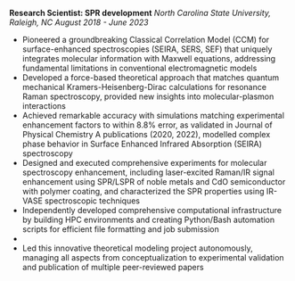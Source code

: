 **Research Scientist: SPR development**
*North Carolina State University, Raleigh, NC*
*August 2018 - June 2023*

- Pioneered a groundbreaking Classical Correlation Model (CCM) for surface-enhanced spectroscopies (SEIRA, SERS, SEF) that uniquely integrates molecular information with Maxwell equations, addressing fundamental limitations in conventional electromagnetic models
- Developed a force-based theoretical approach that matches quantum mechanical Kramers-Heisenberg-Dirac calculations for resonance Raman spectroscopy, provided new insights into molecular-plasmon interactions
- Achieved remarkable accuracy with simulations matching experimental enhancement factors to within 8.8% error, as validated in Journal of Physical Chemistry A publications (2020, 2022), modelled complex phase behavior in Surface Enhanced Infrared Absorption (SEIRA) spectroscopy
- Designed and executed comprehensive experiments for molecular spectroscopy enhancement, including laser-excited Raman/IR signal enhancement using SPR/LSPR of noble metals and CdO semiconductor with polymer coating, and characterized the SPR properties using IR-VASE spectroscopic techniques
- Independently developed comprehensive computational infrastructure by building HPC environments and creating Python/Bash automation scripts for efficient file formatting and job submission
- 
- Led this innovative theoretical modeling project autonomously, managing all aspects from conceptualization to experimental validation and publication of multiple peer-reviewed papers
